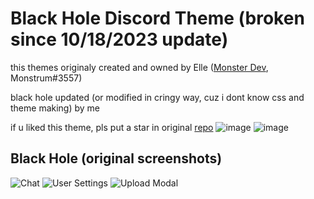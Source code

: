 
# Black Hole Discord Theme (broken since 10/18/2023 update)

this themes originaly created and owned by Elle (<a href='https://github.com/themonstrousdev'>Monster Dev</a>, Monstrum#3557)

black hole updated (or modified in cringy way, cuz i dont know css and theme making) by me

if u liked this theme, pls put a star in original <a href='https://github.com/monstrousdev/themes'>repo</a> 
![image](https://user-images.githubusercontent.com/48881569/207442354-110f8db1-9d4f-400a-aed5-1d3f3978713f.png)
![image](https://user-images.githubusercontent.com/48881569/207442448-8373e83e-aa92-48de-be54-ab575420b107.png)

## Black Hole (original screenshots)
![Chat](https://i.imgur.com/sLnMnBp.png)
![User Settings](https://i.imgur.com/s41A0Ux.png)
![Upload Modal](https://i.imgur.com/L8JamP6.png)
